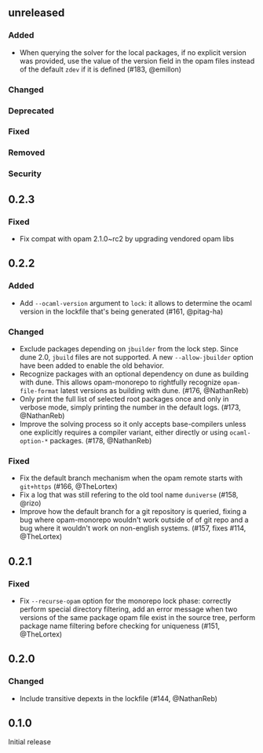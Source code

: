 ## unreleased

### Added

- When querying the solver for the local packages, if no explicit version was
  provided, use the value of the version field in the opam files instead of the
  default `zdev` if it is defined (#183, @emillon)

### Changed

### Deprecated

### Fixed

### Removed

### Security

## 0.2.3

### Fixed

- Fix compat with opam 2.1.0~rc2 by upgrading vendored opam libs

## 0.2.2

### Added

- Add `--ocaml-version` argument to `lock`: it allows to determine the ocaml version in the
  lockfile that's being generated (#161, @pitag-ha)

### Changed

- Exclude packages depending on `jbuilder` from the lock step. Since dune 2.0, `jbuild` files are
  not supported. A new `--allow-jbuilder` option have been added to enable the old behavior. 
- Recognize packages with an optional dependency on dune as building with dune. This allows
  opam-monorepo to rightfully recognize `opam-file-format` latest versions as building with 
  dune. (#176, @NathanReb)
- Only print the full list of selected root packages once and only in verbose mode, simply printing
  the number in the default logs. (#173, @NathanReb)
- Improve the solving process so it only accepts base-compilers unless one explicitly requires
  a compiler variant, either directly or using `ocaml-option-*` packages. (#178, @NathanReb)

### Fixed

- Fix the default branch mechanism when the opam remote starts with `git+https` (#166, @TheLortex)
- Fix a log that was still refering to the old tool name `duniverse` (#158, @rizo)
- Improve how the default branch for a git repository is queried, fixing a bug
  where opam-monorepo wouldn't work outside of of git repo and a bug where it wouldn't
  work on non-english systems. (#157, fixes #114, @TheLortex)

## 0.2.1

### Fixed

- Fix `--recurse-opam` option for the monorepo lock phase: correctly perform special directory
  filtering, add an error message when two versions of the same package opam file exist in the
  source tree, perform package name filtering before checking for uniqueness (#151, @TheLortex)

## 0.2.0

### Changed

- Include transitive depexts in the lockfile (#144, @NathanReb)

## 0.1.0

Initial release
